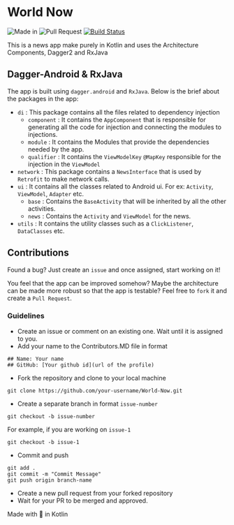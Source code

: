 # World Now
![Made in](https://img.shields.io/badge/made%20in-kotlin-blue.svg)
![Pull Request](https://img.shields.io/badge/pull--request-welcome-green.svg)
[![Build Status](https://travis-ci.org/ppiliar/World-Now.svg?branch=master)](https://travis-ci.org/ppiliar/World-Now)

This is a news app make purely in Kotlin and uses the Architecture Components, Dagger2 and RxJava

## Dagger-Android & RxJava

The app is built using `dagger.android` and `RxJava`. Below is the brief about the packages in the app:
  * `di` : This package contains all the files related to dependency injection
    * `component` : It contains the `AppComponent` that is responsible for generating all the code for injection and connecting the modules to injections.
    * `module` : It contains the Modules that provide the dependencies needed by the app.
    * `qualifier` : It contains the `ViewModelKey` `@MapKey` responsible for the injection in the `ViewModel`
  * `network` : This package contains a `NewsInterface` that is used by `Retrofit` to make network calls.
  * `ui` : It contains all the classes related to Android ui. For ex: `Activity`, `ViewModel`, `Adapter` etc.
    * `base` : Contains the `BaseActivity` that will be inherited by all the other activities.
    * `news` : Contains the `Activity` and `ViewModel` for the news.
  * `utils` : It contains the utility classes such as a `ClickListener`, `DataClasses` etc.

## Contributions

Found a bug? Just create an `issue` and once assigned, start working on it!

You feel that the app can be improved somehow? Maybe the architecture can be made more robust so that the app is testable? Feel free to `fork` it and create a `Pull Request`.

### Guidelines
* Create an issue or comment on an existing one. Wait until it is assigned to you.
* Add your name to the Contributors.MD file in format
```
## Name: Your name
## GitHub: [Your github id](url of the profile)
```
* Fork the repository and clone to your local machine
```
git clone https://github.com/your-username/World-Now.git
```
* Create a separate branch in format `issue-number`
```
git checkout -b issue-number
```
For example, if you are working on `issue-1`
```
git checkout -b issue-1
```
* Commit and push
```
git add .
git commit -m "Commit Message"
git push origin branch-name
```
* Create a new pull request from your forked repository
* Wait for your PR to be merged and approved.


Made with 💙 in Kotlin
